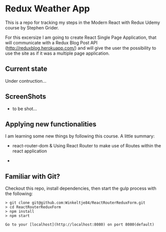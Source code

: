 # Redux Weather App

This is a repo for tracking my steps in the Modern React with Redux Udemy course by Stephen Grider.

For this excersize I am going to create React Single Page Application, that will communicate with a Redux Blog Post API (http://reduxblog.herokuapp.com/) and will give the user the possibility to use the site as if it was a multiple page application.

## Current state
Under contruction...

## ScreenShots
- to be shot...

## Applying new functionalities
I am learning some new things by following this course. A little summary:
- react-router-dom <BrowserRouter> & <Route />
Using React Router to make use of Routes within the react application

-
## Familiar with Git?
Checkout this repo, install dependencies, then start the gulp process with the following:
```
> git clone git@github.com:Winkeltje84/ReactRouterReduxForm.git
> cd ReactRouterReduxForm
> npm install
> npm start

Go to your [localhost](http://localhost:8080) on port 8080(default)
```
